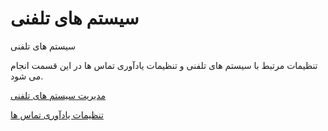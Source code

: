 # سیستم های تلفنی    

سیستم های تلفنی

تنظیمات مرتبط با سیستم های تلفنی و تنظیمات یادآوری تماس ها در این قسمت انجام می شود.

[مدیریت سیستم های تلفنی](Phonesystems/Phonesystemsmanagement.md)

[تنظیمات یادآوری تماس ها](Phonesystems/Callsnotificationsettings.md)
